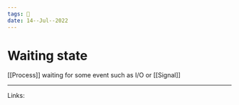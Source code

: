 ```yaml
---
tags: 🌱
date: 14--Jul--2022
---
```


# Waiting state

[[Process]] waiting for some event such as I/O or [[Signal]]

---
Links: 